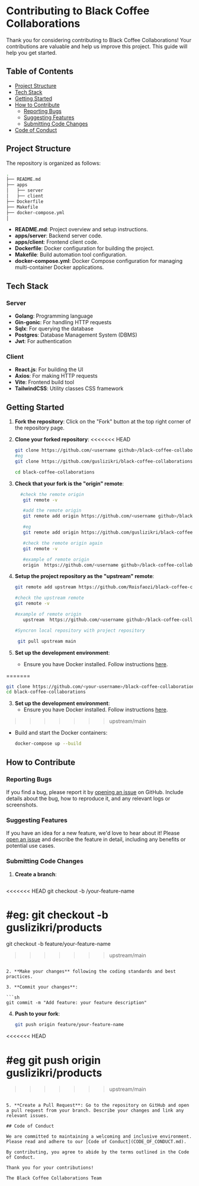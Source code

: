 # Contributing to Black Coffee Collaborations

Thank you for considering contributing to Black Coffee Collaborations! Your contributions are valuable and help us improve this project. This guide will help you get started.

## Table of Contents

- [Project Structure](#project-structure)
- [Tech Stack](#tech-stack)
- [Getting Started](#getting-started)
- [How to Contribute](#how-to-contribute)
  - [Reporting Bugs](#reporting-bugs)
  - [Suggesting Features](#suggesting-features)
  - [Submitting Code Changes](#submitting-code-changes)
- [Code of Conduct](#code-of-conduct)

## Project Structure

The repository is organized as follows:

```bash
.
├── README.md
├── apps
│   ├── server
│   ├── client
├── Dockerfile
├── Makefile
├── docker-compose.yml
│
```

- **README.md**: Project overview and setup instructions.
- **apps/server**: Backend server code.
- **apps/client**: Frontend client code.
- **Dockerfile**: Docker configuration for building the project.
- **Makefile**: Build automation tool configuration.
- **docker-compose.yml**: Docker Compose configuration for managing multi-container Docker applications.

## Tech Stack

### Server

- **Golang**: Programming language
- **Gin-gonic**: For handling HTTP requests
- **Sqlx**: For querying the database
- **Postgres**: Database Management System (DBMS)
- **Jwt**: For authentication

### Client

- **React.js**: For building the UI
- **Axios**: For making HTTP requests
- **Vite**: Frontend build tool
- **TailwindCSS**: Utility classes CSS framework

## Getting Started

1. **Fork the repository**: Click on the "Fork" button at the top right corner of the repository page.
2. **Clone your forked repository**:
<<<<<<< HEAD

   ```sh
   git clone https://github.com/<username github>/black-coffee-collaborations.git
   #eg
   git clone https://github.com/guslizikri/black-coffee-collaborations.git

   cd black-coffee-collaborations
   ```

3. **Check that your fork is the "origin" remote**:

   ```sh
     #check the remote origin
      git remote -v

      #add the remote origin
      git remote add origin https://github.com/<username github>/black-coffee-collaborations.git

      #eg
      git remote add origin https://github.com/guslizikri/black-coffee-collaborations.git

      #check the remote origin again
      git remote -v

      #example of remote origin
      origin  https://github.com/<username github>/black-coffee-collaborations.git

   ```

4. **Setup the project repository as the "upstream" remote**:

   ```sh
   git remote add upstream https://github.com/Roisfaozi/black-coffee-collaborations.git

   #check the upstream remote
   git remote -v

   #example of remote origin
      upstream  https://github.com/<username github>/black-coffee-collaborations.git

   #Syncron local repository with project repository

    git pull upstream main
   ```

5. **Set up the development environment**:

   - Ensure you have Docker installed. Follow instructions [here](https://docs.docker.com/get-docker/).

=======
   ```sh
   git clone https://github.com/<your-username>/black-coffee-collaborations.git
   cd black-coffee-collaborations
   ```
3. **Set up the development environment**:
   - Ensure you have Docker installed. Follow instructions [here](https://docs.docker.com/get-docker/).
>>>>>>> upstream/main
   - Build and start the Docker containers:
     ```sh
     docker-compose up --build
     ```

## How to Contribute

### Reporting Bugs

If you find a bug, please report it by [opening an issue](https://github.com/Roisfaozi/black-coffee-collaborations/issues) on GitHub. Include details about the bug, how to reproduce it, and any relevant logs or screenshots.

### Suggesting Features

If you have an idea for a new feature, we'd love to hear about it! Please [open an issue](https://github.com/Roisfaozi/black-coffee-collaborations/issues) and describe the feature in detail, including any benefits or potential use cases.

### Submitting Code Changes

1. **Create a branch**:

   ```sh
<<<<<<< HEAD
   git checkout -b <username github>/your-feature-name

   #eg:
   git checkout -b guslizikri/products
=======
   git checkout -b feature/your-feature-name
>>>>>>> upstream/main
   ```

2. **Make your changes** following the coding standards and best practices.

3. **Commit your changes**:

   ```sh
   git commit -m "Add feature: your feature description"
   ```

4. **Push to your fork**:

   ```sh
   git push origin feature/your-feature-name
<<<<<<< HEAD

   #eg
   git push origin guslizikri/products
=======
>>>>>>> upstream/main
   ```

5. **Create a Pull Request**: Go to the repository on GitHub and open a pull request from your branch. Describe your changes and link any relevant issues.

## Code of Conduct

We are committed to maintaining a welcoming and inclusive environment. Please read and adhere to our [Code of Conduct](CODE_OF_CONDUCT.md).

By contributing, you agree to abide by the terms outlined in the Code of Conduct.

Thank you for your contributions!

The Black Coffee Collaborations Team
